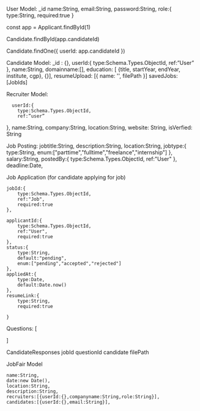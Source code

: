 User Model:
    _id 
    name:String,
    email:String,
    password:String,
    role:{
        type:String,
        required:true
    }

const app = Applicant.findById(1)

Candidate.findById(app.candidateId)

Candidate.findOne({ userId: app.candidateId })

Candidate Model:
  _id : {}, 
  userId:{
     type:Schema.Types.ObjectId,
     ref:”User”
 },
   name:String,
   domainname:[],
  education: [ {title, startYear, endYear, institute, cgp}, {}],
   resumeUpload: [{ name: '', filePath }]
   savedJobs: [JobIds]

Recruiter Model:

      userId:{ 
        type:Schema.Types.ObjectId,
        ref:”user”
},
   name:String,
  company:String,
  location:String,
  website: String, 
  isVerfied: String 


Job Posting:
  jobtitle:String,
    description:String,
    location:String,
    jobtype:{
        type:String,
        enum:["parttime","fulltime","freelance","internship"]
    },
    salary:String,
    postedBy:{
        type:Schema.Types.ObjectId,
        ref:"User"
    },
    deadline:Date,
  
Job Application (for candidate applying for job)

    jobId:{
        type:Schema.Types.ObjectId,
        ref:"Job",
        required:true
    },

    applicantId:{
        type:Schema.Types.ObjectId,
        ref:"User",
        required:true
    },
    status:{
        type:String,
        default:"pending",
        enum:["pending","accepted","rejected"]
    },
    appliedAt:{
        type:Date,
        default:Date.now()
    },
    resumeLink:{
        type:String,
        required:true
        
    }
    

Questions: [

]

CandidateResponses 
    jobId
    questionId
    candidate
    filePath 

    
JobFair Model

    name:String,
    date:new Date(),
    location:String,
    description:String,
    recruiters:[{userId:{},companyname:String,role:String}],
    candidates:[{userId:{},email:String}],